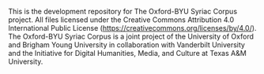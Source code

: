 This is the development repository for The Oxford-BYU Syriac Corpus project. All files licensed under the Creative Commons Attribution 4.0 International Public License (https://creativecommons.org/licenses/by/4.0/).
The Oxford-BYU Syriac Corpus is a joint project of the University of Oxford and Brigham Young University in collaboration with Vanderbilt University and the Initiative for Digital Humanities, Media, and Culture at Texas A&M University.
